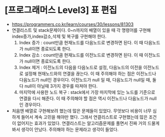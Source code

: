 # [프로그래머스 Level3] 표 편집
- https://programmers.co.kr/learn/courses/30/lessons/81303
- 연결리스트 및 stack문제이다. 0~n까지의 배열이 있을 때 각 명령어를 구현해 index증가,index감소,삭제 및 복구를 구현해야 한다.
  1. Index 증가 : count만큼 현재노드를 다음노드로 변경하면 된다. 이 때 다음노드가 null이면 종료되도록 한다.
  2. Index 감소 : count만큼 현재노드를 이전노드로 변경하면 된다. 이 때 이전노드가 null이면 종료되도록 한다.
  3. Index 제거 : 이전노드의 다음을 다음노드로 설정, 다음노드의 이전을 이전노드로 설정해 현재노드와의 연결을 끊는다.
  이 때 주의해야 하는 점은 이전노드나 다음노드가 null인 경우이다. 이전노드가 null 일 때, 다음노드가 null일 때, 둘 다 null이 아닐때 3가지 경우를 따져야 한다.
  4. 마지막에 사용한 노드 복구 : stack에서 가장 마지막에 있는 노드를 기준으로 연결을 다시 해준다. 이 때 주의해야 할 점은 역시 이전노드나 다음노드가 null인 경우이다.
- 처음엔 배열로 구현해보려 했는데 많은 문제들이 있었다. 무엇보다 비용이 너무 심하게 들어서 계속 고민을 해야만 했다. 그래서 연결리스트로 구현했는데 많은 조건이 없어지는 효과가 있었다. 연결리스트는 알고리즘문제를 풀면서 진짜 거의 드물게 봐서 생각이 안났다. 주의해야 하는 문제라고 생각이 들었다.